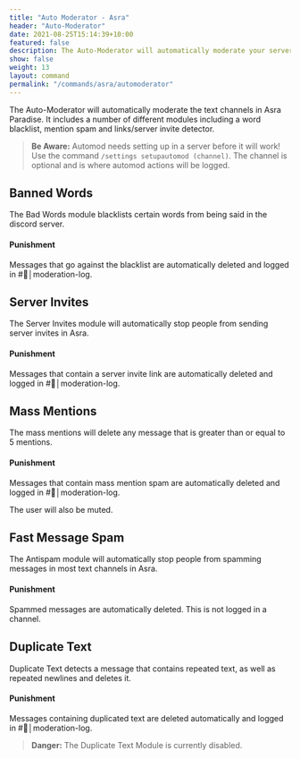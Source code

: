 ```yaml
---
title: "Auto Moderator - Asra"
header: "Auto-Moderator"
date: 2021-08-25T15:14:39+10:00
featured: false
description: The Auto-Moderator will automatically moderate your server and includes several different modules including word and link blacklist and mention spam detection.
show: false
weight: 13
layout: command
permalink: "/commands/asra/automoderator"
---
```


The Auto-Moderator will automatically moderate the text channels in Asra Paradise. It includes a number of different modules including a word blacklist, mention spam and links/server invite detector.

> **Be Aware:** Automod needs setting up in a server before it will work! Use the command `/settings setupautomod (channel)`. The channel is optional and is where automod actions will be logged.

## Banned Words

The Bad Words module blacklists certain words from being said in the discord server. 

#### Punishment

Messages that go against the blacklist are automatically deleted and logged in \#🚫│moderation-log.

## Server Invites

The Server Invites module will automatically stop people from sending server invites in Asra.

#### Punishment

Messages that contain a server invite link are automatically deleted and logged in \#🚫│moderation-log.

## Mass Mentions

The mass mentions will delete any message that is greater than or equal to 5 mentions. 

#### Punishment

Messages that contain mass mention spam are automatically deleted and logged in \#🚫│moderation-log. 

The user will also be muted.

## Fast Message Spam

The Antispam module will automatically stop people from spamming messages in most text channels in Asra.

#### Punishment

Spammed messages are automatically deleted. This is not logged in a channel.

## Duplicate Text

Duplicate Text detects a message that contains repeated text, as well as repeated newlines and deletes it.

#### Punishment

Messages containing duplicated text are deleted automatically and logged in \#🚫│moderation-log.  

> **Danger:** The Duplicate Text Module is currently disabled.

